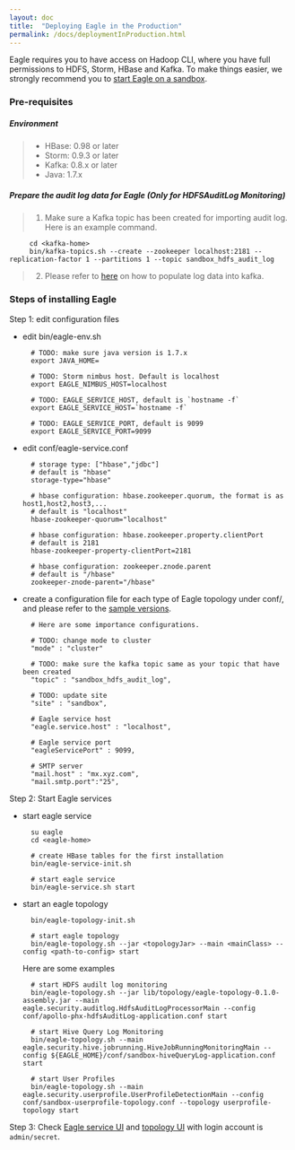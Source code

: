 ```yaml
---
layout: doc
title:  "Deploying Eagle in the Production"
permalink: /docs/deploymentInProduction.html
---
```



Eagle requires you to have access on Hadoop CLI, where you have full permissions to HDFS, Storm, HBase and Kafka. To make things easier, we strongly recommend you to [start Eagle on a sandbox](/docs/deploymentInSandbox.html).


### **Pre-requisites**

##### Environment
> * HBase: 0.98 or later
> * Storm: 0.9.3 or later
> * Kafka: 0.8.x or later
> * Java: 1.7.x


##### Prepare the audit log data for Eagle (Only for HDFSAuditLog Monitoring)
> 1. Make sure a Kafka topic has been created for importing audit log. Here is an example command.
>
         cd <kafka-home>
         bin/kafka-topics.sh --create --zookeeper localhost:2181 --replication-factor 1 --partitions 1 --topic sandbox_hdfs_audit_log
> 2. Please refer to [here](/docs/importHDFSAuditLog.html) on how to populate log data into kafka.


### **Steps of installing Eagle**

Step 1: edit configuration files

* edit bin/eagle-env.sh

        # TODO: make sure java version is 1.7.x
        export JAVA_HOME=

        # TODO: Storm nimbus host. Default is localhost
        export EAGLE_NIMBUS_HOST=localhost

        # TODO: EAGLE_SERVICE_HOST, default is `hostname -f`
        export EAGLE_SERVICE_HOST=`hostname -f`

        # TODO: EAGLE_SERVICE_PORT, default is 9099
        export EAGLE_SERVICE_PORT=9099


* edit conf/eagle-service.conf

        # storage type: ["hbase","jdbc"]
        # default is "hbase"
        storage-type="hbase"

        # hbase configuration: hbase.zookeeper.quorum, the format is as host1,host2,host3,...
        # default is "localhost"
        hbase-zookeeper-quorum="localhost"

        # hbase configuration: hbase.zookeeper.property.clientPort
        # default is 2181
        hbase-zookeeper-property-clientPort=2181

        # hbase configuration: zookeeper.znode.parent
        # default is "/hbase"
        zookeeper-znode-parent="/hbase"

* create a configuration file for each type of Eagle topology under conf/, and please refer to the [sample versions](https://github.xyz.com/eagle/eagle/tree/master/eagle-assembly/src/main/conf).

        # Here are some importance configurations.

        # TODO: change mode to cluster
        "mode" : "cluster"

        # TODO: make sure the kafka topic same as your topic that have been created
        "topic" : "sandbox_hdfs_audit_log",

        # TODO: update site
        "site" : "sandbox",

        # Eagle service host
        "eagle.service.host" : "localhost",

        # Eagle service port
        "eagleServicePort" : 9099,

        # SMTP server
        "mail.host" : "mx.xyz.com",
        "mail.smtp.port":"25",


Step 2: Start Eagle services

* start eagle service

        su eagle
        cd <eagle-home>

        # create HBase tables for the first installation
        bin/eagle-service-init.sh

        # start eagle service
        bin/eagle-service.sh start

* start an eagle topology

        bin/eagle-topology-init.sh

        # start eagle topology
        bin/eagle-topology.sh --jar <topologyJar> --main <mainClass> --config <path-to-config> start

  Here are some examples

        # start HDFS audilt log monitoring
        bin/eagle-topology.sh --jar lib/topology/eagle-topology-0.1.0-assembly.jar --main eagle.security.auditlog.HdfsAuditLogProcessorMain --config conf/apollo-phx-hdfsAuditLog-application.conf start

        # start Hive Query Log Monitoring
        bin/eagle-topology.sh --main eagle.security.hive.jobrunning.HiveJobRunningMonitoringMain --config ${EAGLE_HOME}/conf/sandbox-hiveQueryLog-application.conf start

        # start User Profiles
        bin/eagle-topology.sh --main eagle.security.userprofile.UserProfileDetectionMain --config conf/sandbox-userprofile-topology.conf --topology userprofile-topology start

Step 3: Check [Eagle service UI](http://sandbox.hortonworks.com:9099/eagle-service) and [topology UI](http://sandbox.hortonworks.com:8744) with login account is `admin/secret`.


